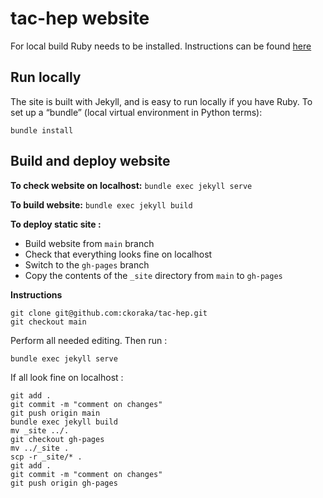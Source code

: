 # tac-hep website

For local build Ruby needs to be installed. Instructions can be found [here](https://jekyllrb.com/docs/installation/)

## Run locally
The site is built with Jekyll, and is easy to run locally if you have Ruby. To set up a “bundle” (local virtual environment in Python terms):
```
bundle install
```

## Build and deploy website

**To check website on localhost:**
```bundle exec jekyll serve```


**To build website:**
```bundle exec jekyll build```


**To deploy static site :**
* Build website from ```main``` branch
* Check that everything looks fine on localhost
* Switch to the ```gh-pages``` branch
* Copy the contents of the ```_site``` directory from ```main``` to ```gh-pages``` 



**Instructions**

```
git clone git@github.com:ckoraka/tac-hep.git
git checkout main 
```

Perform all needed editing. Then run :

```
bundle exec jekyll serve
```

If all look fine on localhost :
```
git add .
git commit -m "comment on changes"
git push origin main
bundle exec jekyll build
mv _site ../.
git checkout gh-pages
mv ../_site .
scp -r _site/* .
git add .
git commit -m "comment on changes"
git push origin gh-pages
```
